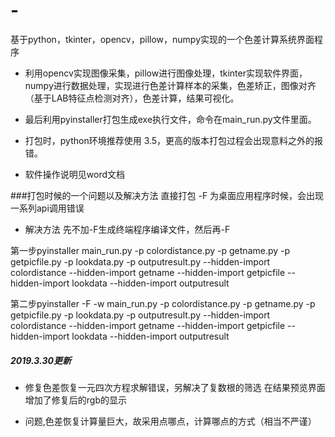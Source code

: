 # -
基于python，tkinter，opencv，pillow，numpy实现的一个色差计算系统界面程序


- 利用opencv实现图像采集，pillow进行图像处理，tkinter实现软件界面，numpy进行数据处理，实现进行色差计算样本的采集，色差矫正，图像对齐（基于LAB特征点检测对齐），色差计算，结果可视化。

- 最后利用pyinstaller打包生成exe执行文件，命令在main_run.py文件里面。

- 打包时，python环境推荐使用 3.5，更高的版本打包过程会出现意料之外的报错。

- 软件操作说明见word文档

###打包时候的一个问题以及解决方法
直接打包 -F 为桌面应用程序时候，会出现一系列api调用错误

- 解决方法 先不加-F生成终端程序编译文件，然后再-F

第一步pyinstaller main_run.py -p colordistance.py -p getname.py -p getpicfile.py -p lookdata.py -p outputresult.py --hidden-import colordistance --hidden-import getname --hidden-import getpicfile --hidden-import lookdata --hidden-import outputresult

第二步pyinstaller -F -w main_run.py -p colordistance.py -p getname.py -p getpicfile.py -p lookdata.py -p outputresult.py --hidden-import colordistance --hidden-import getname --hidden-import getpicfile --hidden-import lookdata --hidden-import outputresult


##### 2019.3.30更新
- 修复色差恢复一元四次方程求解错误，另解决了复数根的筛选
在结果预览界面增加了修复后的rgb的显示

- 问题,色差恢复计算量巨大，故采用点哪点，计算哪点的方式（相当不严谨）

